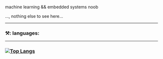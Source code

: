machine learning && embedded systems noob


..., nothing else to see here...

---
### ⚒️: languages:

---
### [![Top Langs](https://github-readme-stats.vercel.app/api/top-langs/?username=kinged0043&layout=compact&theme=vision-friendly-dark)](https://github.com/anuraghazra/github-readme-stats)

